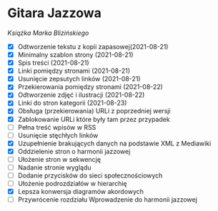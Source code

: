 # Gitara Jazzowa

_Książka Marka Blizińskiego_

- [x] Odtworzenie tekstu z kopii zapasowej(2021-08-21)
- [x] Minimalny szablon strony (2021-08-21)
- [x] Spis treści (2021-08-21)
- [x] Linki pomiędzy stronami (2021-08-21)
- [x] Usunięcie zepsutych linków (2021-08-21)
- [x] Przekierowania pomiędzy stronami (2021-08-22)
- [x] Odtworzenie zdjęć i ilustracji (2021-08-22)
- [x] Linki do stron kategorii (2021-08-23)
- [x] Obsługa (przekierowania) URLi z poprzedniej wersji
- [x] Zablokowanie URLi które były tam przez przypadek
- [ ] Pełna treść wpisów w RSS
- [ ] Usunięcie stęchłych linków
- [x] Uzupełnienie brakujących danych na podstawie XML z Mediawiki
- [x] Oddzielenie stron o harmonii jazzowej
- [ ] Ułożenie stron w sekwencję
- [ ] Nadanie stronie wyglądu
- [ ] Dodanie przycisków do sieci społecznościowych
- [ ] Ułożenie podrozdziałów w hierarchię
- [x] Lepsza konwersja diagramów akordowych
- [ ] Przywrócenie rozdziału Wprowadzenie do harmonii jazzowej
